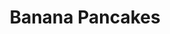 ---
title: Banana Pancakes
metadata:
  servings: '1'
  course: Breakfast
  title: Banana Pancakes
  source: https://www.panmacmillan.com/blogs/lifestyle-wellbeing/joe-wicks-protein-pancakes-recipe-body-coach
ingredients:
- name: baking powder
  amount: 1 pinch
- name: egg
  amount: '1'
- name: coconut oil
  amount: 1 tsp
- name: oats
  amount: 25 g
- name: protein powder
  amount: 1 scoop
- name: banana
  amount: '1'
cookware:
- name: blender
- name: frying pan
- name: spatula
steps:
- description: Put banana, protein powder, egg, oats and baking powder into the blender
    and whizz until smooth.
- description: Add coconut oil to a frying pan on a high heat and then add a scoop
    of the mixture to the pan to cook (I use a 1/4 cup measure). Cook until it's solidified
    and then flip with a spatula to cook the other side.
- description: Work your way through the rest of the mixture, and then serve with
    your favourite toppings.

---